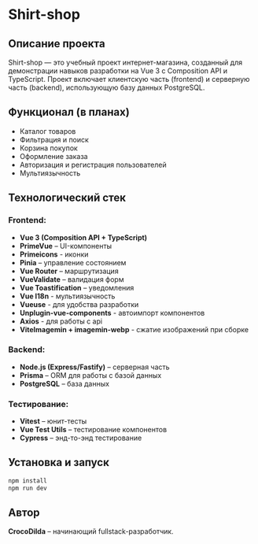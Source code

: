 # Shirt-shop

## Описание проекта

Shirt-shop — это учебный проект интернет-магазина, созданный для демонстрации навыков разработки на Vue 3 с Composition API и TypeScript. Проект включает клиентскую часть (frontend) и серверную часть (backend), использующую базу данных PostgreSQL.

## Функционал (в планах)

- Каталог товаров
- Фильтрация и поиск
- Корзина покупок
- Оформление заказа
- Авторизация и регистрация пользователей
- Мультиязычность

## Технологический стек

### Frontend:

- **Vue 3 (Composition API + TypeScript)**
- **PrimeVue** – UI-компоненты
- **Primeicons** - иконки
- **Pinia** – управление состоянием
- **Vue Router** – маршрутизация
- **VueValidate** – валидация форм
- **Vue Toastification** – уведомления
- **Vue I18n** - мультиязычность
- **Vueuse** - для удобства разработки
- **Unplugin-vue-components** - автоимпорт компонентов
- **Axios** - для работы с api
- **ViteImagemin + imagemin-webp** - сжатие изображений при сборке

### Backend:

- **Node.js (Express/Fastify)** – серверная часть
- **Prisma** – ORM для работы с базой данных
- **PostgreSQL** – база данных

### Тестирование:

- **Vitest** – юнит-тесты
- **Vue Test Utils** – тестирование компонентов
- **Cypress** – энд-то-энд тестирование

## Установка и запуск

```bash
npm install
npm run dev
```

## Автор

**CrocoDilda** – начинающий fullstack-разработчик.
